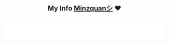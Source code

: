 <h2 align="center">My Info <a href="www.facebook.com/minzquan">Minzquanシ</a> ❤</h1>
<img align="center" src="./info.svg"/>
